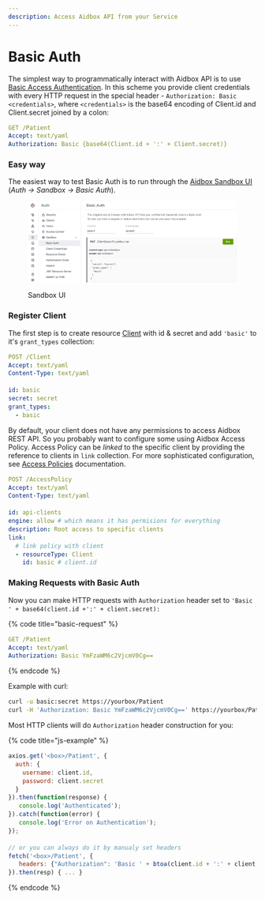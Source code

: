 ```yaml
---
description: Access Aidbox API from your Service
---
```


# Basic Auth

The simplest way to programmatically interact with Aidbox API is to use [Basic Access Authentication](https://tools.ietf.org/html/rfc7617). In this scheme you provide client credentials with every HTTP request in the special header - `Authorization: Basic <credentials>`, where `<credentials>` is the base64 encoding of Client.id and Client.secret joined by a colon:

```yaml
GET /Patient
Accept: text/yaml
Authorization: Basic {base64(Client.id + ':' + Client.secret)}
```

### Easy way

The easiest way to test Basic Auth is to run through the [Aidbox Sandbox UI](#auth-sandbox) (_Auth -> Sandbox -> Basic Auth_).

<figure><img src="../../../../.gitbook/assets/image (2) (3).png" alt=""><figcaption><p>Sandbox UI</p></figcaption></figure>

### Register Client

The first step is to create resource [Client](../../../reference/system-resources-reference/iam-module-resources.md) with id & secret and add `'basic'` to it's `grant_types` collection:

```yaml
POST /Client
Accept: text/yaml
Content-Type: text/yaml

id: basic
secret: secret
grant_types:
  - basic
```

By default, your client does not have any permissions to access Aidbox REST API. So you probably want to configure some using Aidbox Access Policy. Access Policy can be _linked_ to the specific client by providing the reference to clients in `link` collection. For more sophisticated configuration, see [Access Policies](../../access-control/authorization/access-policies.md) documentation.

```yaml
POST /AccessPolicy
Accept: text/yaml
Content-Type: text/yaml

id: api-clients
engine: allow # which means it has permisions for everything
description: Root access to specific clients
link:
  # link policy with client
  - resourceType: Client
    id: basic # client.id 

```

### Making Requests with Basic Auth

Now you can make HTTP requests with `Authorization` header set to `'Basic ' + base64(client.id +':' + client.secret):`

{% code title="basic-request" %}
```yaml
GET /Patient
Accept: text/yaml
Authorization: Basic YmFzaWM6c2VjcmV0Cg==
```
{% endcode %}

Example with curl:

```bash
curl -u basic:secret https://yourbox/Patient
curl -H 'Authorization: Basic YmFzaWM6c2VjcmV0Cg==' https://yourbox/Patient
```

Most HTTP clients will do `Authorization` header construction for you:

{% code title="js-example" %}
```javascript
axios.get('<box>/Patient', {
  auth: {
    username: client.id,
    password: client.secret
  }
}).then(function(response) {
   console.log('Authenticated');
}).catch(function(error) {
   console.log('Error on Authentication');
});

// or you can always do it by manualy set headers
fetch('<box>/Patient', {
   headers: {"Authorization": 'Basic ' + btoa(client.id + ':' + client.secret)}
}).then(resp) { ... }

```
{% endcode %}
